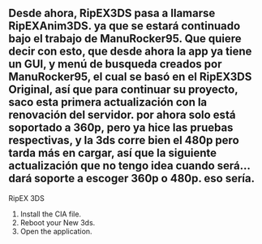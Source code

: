 Desde ahora, RipEX3DS pasa a llamarse RipEXAnim3DS. ya que se estará continuado bajo el trabajo de ManuRocker95.
Que quiere decir con esto, que desde ahora la app ya tiene un GUI, y menú de busqueda creados por ManuRocker95, el cual se basó en el RipEX3DS Original, así que para continuar su proyecto, saco esta primera actualización con la renovación del servidor. por ahora solo está soportado a 360p, pero ya hice las pruebas respectivas, y la 3ds corre bien el 480p pero tarda más en cargar, así que la siguiente actualización que no tengo idea cuando será... dará soporte a escoger 360p o 480p. eso sería.
----------------------------
RipEX 3DS
1. Install the CIA file.
2. Reboot your New 3ds.
3. Open the application.
